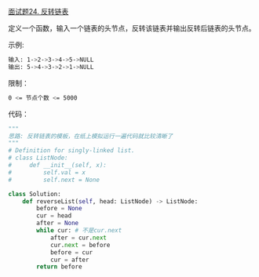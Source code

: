 [面试题24. 反转链表](https://leetcode-cn.com/problems/fan-zhuan-lian-biao-lcof/)

定义一个函数，输入一个链表的头节点，反转该链表并输出反转后链表的头节点。

示例:
```sh
输入: 1->2->3->4->5->NULL
输出: 5->4->3->2->1->NULL
```

限制：
```sh
0 <= 节点个数 <= 5000
```

代码：
```python
"""
思路: 反转链表的模板，在纸上模拟运行一遍代码就比较清晰了
"""
# Definition for singly-linked list.
# class ListNode:
#     def __init__(self, x):
#         self.val = x
#         self.next = None

class Solution:
    def reverseList(self, head: ListNode) -> ListNode:
        before = None
        cur = head
        after = None
        while cur: # 不是cur.next
            after = cur.next
            cur.next = before
            before = cur
            cur = after
        return before
```

